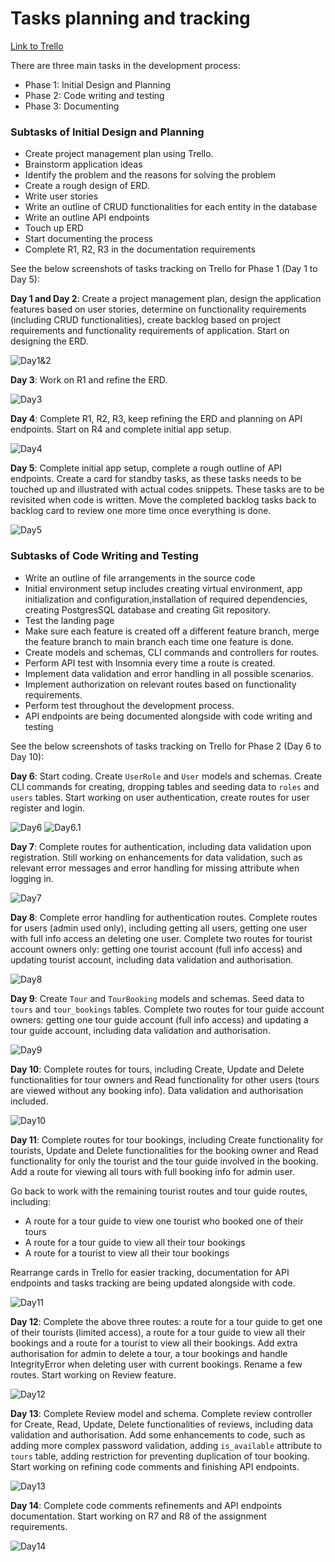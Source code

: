# Tasks planning and tracking

[Link to Trello](https://trello.com/b/CRoqP48W/t2a2-api-webserver)

There are three main tasks in the development process:

- Phase 1: Initial Design and Planning
- Phase 2: Code writing and testing
- Phase 3: Documenting

### Subtasks of Initial Design and Planning

- Create project management plan using Trello.
- Brainstorm application ideas
- Identify the problem and the reasons for solving the problem
- Create a rough design of ERD. 
- Write user stories
- Write an outline of CRUD functionalities for each entity in the database
- Write an outline API endpoints
- Touch up ERD
- Start documenting the process
- Complete R1, R2, R3 in the documentation requirements

See the below screenshots of tasks tracking on Trello for Phase 1 (Day 1 to Day 5):

**Day 1 and Day 2**: Create a project management plan, design the application features based on user stories, determine on functionality requirements (including CRUD functionalities), create backlog based on project requirements and functionality requirements of application. Start on designing the ERD. 

![Day1&2](trello_screenshots/Day1&2.png)

**Day 3**: Work on R1 and refine the ERD.

![Day3](trello_screenshots/Day3.png)

**Day 4**: Complete R1, R2, R3, keep refining the ERD and planning on API endpoints. Start on R4 and complete initial app setup.

![Day4](trello_screenshots/Day4.png)

**Day 5**: Complete initial app setup, complete a rough outline of API endpoints. Create a card for standby tasks, as these tasks needs to be touched up and illustrated with actual codes snippets. These tasks are to be revisited when code is written. Move the completed backlog tasks back to backlog card to review one more time once everything is done. 

![Day5](trello_screenshots/Day5.png)


### Subtasks of Code Writing and Testing

- Write an outline of file arrangements in the source code
- Initial environment setup includes creating virtual environment, app initialization and configuration,installation of required dependencies, creating PostgresSQL database and creating Git repository.
- Test the landing page
- Make sure each feature is created off a different feature branch, merge the feature branch to main branch each time one feature is done. 
- Create models and schemas, CLI commands and controllers for routes.
- Perform API test with Insomnia every time a route is created.
- Implement data validation and error handling in all possible scenarios.
- Implement authorization on relevant routes based on functionality requirements.
- Perform test throughout the development process.
- API endpoints are being documented alongside with code writing and testing

See the below screenshots of tasks tracking on Trello for Phase 2 (Day 6 to Day 10):

**Day 6**: Start coding. Create `UserRole` and `User` models and schemas. Create CLI commands for creating, dropping tables and seeding data to `roles` and `users` tables. Start working on user authentication, create routes for user register and login.

![Day6](trello_screenshots/Day6.png)
![Day6.1](trello_screenshots/Day6_1.png)

**Day 7**: Complete routes for authentication, including data validation upon registration. Still working on enhancements for data validation, such as relevant error messages and error handling for missing attribute when logging in.

![Day7](trello_screenshots/Day7.png)

**Day 8**: Complete error handling for authentication routes. Complete routes for users (admin used only), including getting all users, getting one user with full info access an deleting one user. Complete two routes for tourist account owners only: getting one tourist account (full info access) and updating tourist account, including data validation and authorisation. 

![Day8](trello_screenshots/Day8.png)

**Day 9**: Create `Tour` and `TourBooking` models and schemas. Seed data to `tours` and `tour_bookings` tables. Complete two routes for tour guide account owners: getting one tour guide account (full info access) and updating a tour guide account, including data validation and authorisation. 

![Day9](trello_screenshots/Day9.png)

**Day 10**: Complete routes for tours, including Create, Update and Delete functionalities for tour owners and Read functionality for other users (tours are viewed without any booking info). Data validation and authorisation included. 

![Day10](trello_screenshots/Day10.png)

**Day 11**: Complete routes for tour bookings, including Create functionality for tourists, Update and Delete functionalities for the booking owner and Read functionality for only the tourist and the tour guide involved in the booking. Add a route for viewing all tours with full booking info for admin user. 

Go back to work with the remaining tourist routes and tour guide routes, including:
- A route for a tour guide to view one tourist who booked one of their tours
- A route for a tour guide to view all their tour bookings
- A route for a tourist to view all their tour bookings

Rearrange cards in Trello for easier tracking, documentation for API endpoints and tasks tracking are being updated alongside with code. 

![Day11](trello_screenshots/Day11.png)

**Day 12**: Complete the above three routes: a route for a tour guide to get one of their tourists (limited access), a route for a tour guide to view all their bookings and a route for a tourist to view all their bookings. Add extra authorisation for admin to delete a tour, a tour bookings and handle IntegrityError when deleting user with current bookings. Rename a few routes. Start working on Review feature. 

![Day12](trello_screenshots/Day12.png)

**Day 13**: Complete Review model and schema. Complete review controller for Create, Read, Update, Delete functionalities of reviews, including data validation and authorisation. Add some enhancements to code, such as adding more complex password validation, adding `is_available` attribute to `tours` table, adding restriction for preventing duplication of tour booking. Start working on refining code comments and finishing API endpoints. 

![Day13](trello_screenshots/Day13.png)

**Day 14**: Complete code comments refinements and API endpoints documentation. Start working on R7 and R8 of the assignment requirements. 

![Day14](trello_screenshots/Day14.png)










